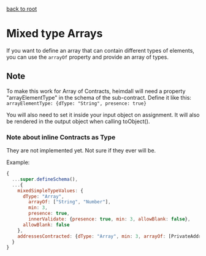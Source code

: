 [back to root](../README.md#Documentation)

# Mixed type Arrays

If you want to define an array that can contain different types of elements, you can use the `arrayOf` property and provide an array of types.

## Note

To make this work for Array of Contracts, heimdall will need a property "arrayElementType" in the schema of the sub-contract.
Define it like this: `arrayElementType: {dType: "String", presence: true}`

You will also need to set it inside your input object on assignment. It will also be rendered in the output object when calling toObject().

### Note about inline Contracts as Type
They are not implemented yet. Not sure if they ever will be.

Example:

```Javascript
{
  ...super.defineSchema(),
  ...{
    mixedSimpleTypeValues: {
      dType: "Array",
        arrayOf: ["String", "Number"],
        min: 3,
        presence: true,
        innerValidate: {presence: true, min: 3, allowBlank: false},
      allowBlank: false
    },
    addressesContracted: {dType: "Array", min: 3, arrayOf: [PrivateAddressContract, BusinessAddressContract], allowBlank: false},
  }
}
```